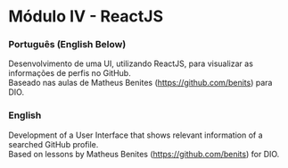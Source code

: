 # Módulo IV - ReactJS

### Português (English Below)
Desenvolvimento de uma UI, utilizando ReactJS, para visualizar as informações de perfis no GitHub.<br>
Baseado nas aulas de Matheus Benites (https://github.com/benits) para DIO.

### English
Development of a User Interface that shows relevant information of a searched GitHub profile.<br>
Based on lessons by Matheus Benites (https://github.com/benits) for DIO. 
